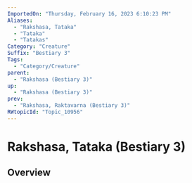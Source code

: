```yaml
---
ImportedOn: "Thursday, February 16, 2023 6:10:23 PM"
Aliases:
  - "Rakshasa, Tataka"
  - "Tataka"
  - "Tatakas"
Category: "Creature"
Suffix: "Bestiary 3"
Tags:
  - "Category/Creature"
parent:
  - "Rakshasa (Bestiary 3)"
up:
  - "Rakshasa (Bestiary 3)"
prev:
  - "Rakshasa, Raktavarna (Bestiary 3)"
RWtopicId: "Topic_10956"
---
```

# Rakshasa, Tataka (Bestiary 3)
## Overview
